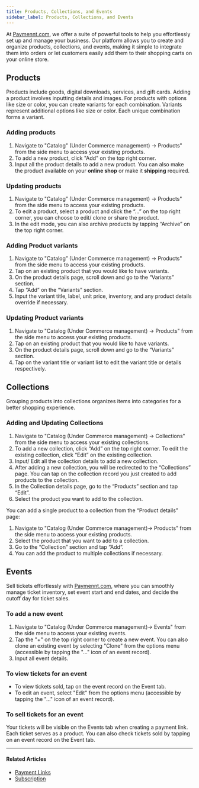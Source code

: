 ```yaml
---
title: Products, Collections, and Events
sidebar_label: Products, Collections, and Events
---
```


At [<ins>Paymennt.com</ins>](https://www.paymennt.com/), we offer a suite of powerful tools to help you effortlessly set up and manage your business. Our platform allows you to create and organize products, collections, and events, making it simple to integrate them into orders or let customers easily add them to their shopping carts on your online store.

## Products

Products include goods, digital downloads, services, and gift cards. Adding a product involves inputting details and images. For products with options like size or color, you can create variants for each combination. Variants represent additional options like size or color. Each unique combination forms a variant.

### Adding products

1. Navigate to "Catalog" (Under Commerce management) -> Products"  from the side menu to access your existing products.
2. To add a new product, click "Add" on the top right corner.
3. Input all the product details to add a new product. You can also make the product available on your **online shop** or make it **shipping** required.

### Updating products

1. Navigate to "Catalog” (Under Commerce management) -> Products"  from the side menu to access your existing products.
2. To edit a product, select a product and click the “...” on the top right corner, you can choose to edit/ clone or share the product.
3. In the edit mode, you can also archive products by tapping “Archive” on the top right corner.

### Adding Product variants

1. Navigate to "Catalog” (Under Commerce management) -> Products" from the side menu to access your existing products.
2. Tap on an existing product that you would like to have variants.
3. On the product details page, scroll down and go to the “Variants” section.
4. Tap “Add” on the “Variants” section.
5. Input the variant title, label, unit price, inventory, and any product details override if necessary.

### Updating Product variants

1. Navigate to "Catalog (Under Commerce management) -> Products" from the side menu to access your existing products.
2. Tap on an existing product that you would like to have variants.
3. On the product details page, scroll down and go to the “Variants” section.
4. Tap on the variant title or variant list to edit the variant title or details respectively.

## Collections

Grouping products into collections organizes items into categories for a better shopping experience.

### Adding and Updating Collections

1. Navigate to "Catalog (Under Commerce management) -> Collections" from the side menu to access your existing collections.
2. To add a new collection, click “Add” on the top right corner. To edit the existing collection, click “Edit” on the existing collection.
3. Input/ Edit all the collection details to add a new collection.
4. After adding a new collection, you will be redirected to the “Collections” page. You can tap on the collection record you just created to add products to the collection.
5. In the Collection details page, go to the “Products” section and tap “Edit”.
6. Select the product you want to add to the collection.

You can add a single product to a collection from the “Product details” page:

1. Navigate to "Catalog (Under Commerce management)-> Products" from the side menu to access your existing products.
2. Select the product that you want to add to a collection.
3. Go to the “Collection” section and tap “Add”.
4. You can add the product to multiple collections if necessary.

## Events

Sell tickets effortlessly with [<ins>Paymennt.com</ins>](https://www.paymennt.com/), where you can smoothly manage ticket inventory, set event start and end dates, and decide the cutoff day for ticket sales.

### To add a new event

1. Navigate to "Catalog (Under Commerce management)-> Events" from the side menu to access your existing events.
2. Tap the "+" on the top right corner to create a new event. You can also clone an existing event by selecting "Clone" from the options menu (accessible by tapping the "..." icon of an event record).
3. Input all event details.

### To view tickets for an event

* To view tickets sold, tap on the event record on the Event tab.
* To edit an event, select "Edit" from the options menu (accessible by tapping the "..." icon of an event record).

### To sell tickets for an event

Your tickets will be visible on the Events tab when creating a payment link. Each ticket serves as a product. You can also check tickets sold by tapping on an event record on the Event tab.

***

#### Related Articles

* [<ins>Payment Links</ins>](1-payments-links.md)
* [<ins>Subscription</ins>](2-subscriptions.md)
